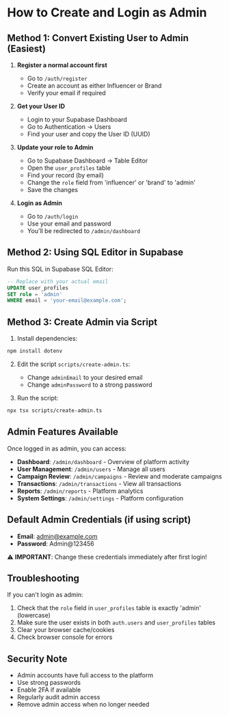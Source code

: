 # How to Create and Login as Admin

## Method 1: Convert Existing User to Admin (Easiest)

1. **Register a normal account first**
   - Go to `/auth/register`
   - Create an account as either Influencer or Brand
   - Verify your email if required

2. **Get your User ID**
   - Login to your Supabase Dashboard
   - Go to Authentication → Users
   - Find your user and copy the User ID (UUID)

3. **Update your role to Admin**
   - Go to Supabase Dashboard → Table Editor
   - Open the `user_profiles` table
   - Find your record (by email)
   - Change the `role` field from 'influencer' or 'brand' to 'admin'
   - Save the changes

4. **Login as Admin**
   - Go to `/auth/login`
   - Use your email and password
   - You'll be redirected to `/admin/dashboard`

## Method 2: Using SQL Editor in Supabase

Run this SQL in Supabase SQL Editor:

```sql
-- Replace with your actual email
UPDATE user_profiles 
SET role = 'admin'
WHERE email = 'your-email@example.com';
```

## Method 3: Create Admin via Script

1. Install dependencies:
```bash
npm install dotenv
```

2. Edit the script `scripts/create-admin.ts`:
   - Change `adminEmail` to your desired email
   - Change `adminPassword` to a strong password

3. Run the script:
```bash
npx tsx scripts/create-admin.ts
```

## Admin Features Available

Once logged in as admin, you can access:

- **Dashboard**: `/admin/dashboard` - Overview of platform activity
- **User Management**: `/admin/users` - Manage all users
- **Campaign Review**: `/admin/campaigns` - Review and moderate campaigns
- **Transactions**: `/admin/transactions` - View all transactions
- **Reports**: `/admin/reports` - Platform analytics
- **System Settings**: `/admin/settings` - Platform configuration

## Default Admin Credentials (if using script)

- **Email**: admin@example.com
- **Password**: Admin@123456

⚠️ **IMPORTANT**: Change these credentials immediately after first login!

## Troubleshooting

If you can't login as admin:

1. Check that the `role` field in `user_profiles` table is exactly 'admin' (lowercase)
2. Make sure the user exists in both `auth.users` and `user_profiles` tables
3. Clear your browser cache/cookies
4. Check browser console for errors

## Security Note

- Admin accounts have full access to the platform
- Use strong passwords
- Enable 2FA if available
- Regularly audit admin access
- Remove admin access when no longer needed